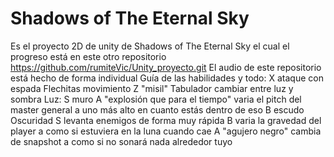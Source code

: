 # Shadows of The Eternal Sky
Es el proyecto 2D de unity de Shadows of The Eternal Sky el cual el progreso está en este otro repositorio https://github.com/rumiteVic/Unity_proyecto.git
El audio de este repositorio está hecho de forma individual
Guía de las habilidades y todo:
X ataque con espada
Flechitas movimiento
Z "misil"
Tabulador cambiar entre luz y sombra
Luz:
S muro
A "explosión que para el tiempo" varia el pitch del master general a uno más alto en cuanto estás dentro de eso
B escudo
Oscuridad
S levanta enemigos de forma muy rápida
B varia la gravedad del player a como si estuviera en la luna cuando cae
A "agujero negro" cambia de snapshot a como si no sonará nada alrededor tuyo

